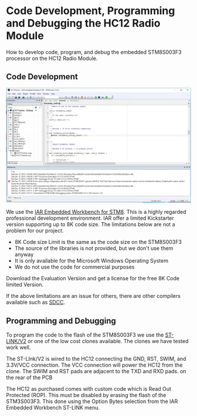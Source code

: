 # Code Development, Programming and Debugging the HC12 Radio Module

How to develop code, program, and debug the embedded STM8S003F3 processor on the HC12 Radio Module.


## Code Development
![IAR Embedded WorkBench](https://github.com/ImperialSpaceSociety/PicoTracker/blob/master/images/IAR.png)

We use the [IAR Embedded Workbench for STM8](). This is a highly regarded professional development environment. IAR offer a limited Kickstarter version supporting up to 8K code size. The limitations below are not a problem for our project.

* 8K Code size Limit is the same as the code size on the STM8S003F3
* The source of the libraries is not provided, but we don't use them anyway
* It is only available for the Microsoft Windows Operating System
* We do not use the code for commercial purposes

Download the Evaluation Version and get a license for the free 8K Code limited Version.

If the above limitations are an issue for others, there are other compilers available such as [SDCC](http://sdcc.sourceforge.net/).

## Programming and Debugging

To program the code to the flash of the STM8S003F3 we use the [ST-LINK/V2](https://www.st.com/en/development-tools/st-link-v2.html) or one of the low cost clones available. The clones we have tested work well.

The ST-LInk/V2 is wired to the HC12 connecting the GND, RST, SWIM, and 3.3V/VCC connection. The VCC connection will power the HC12 from the clone. The SWIM and RST pads are adjacent to the TXD and RXD pads. on the rear of the PCB

The HC12 as purchased comes with custom code which is Read Out Protected (ROP). This must be disabled by erasing the flash of the STM3S003F3. This done using the Option Bytes selection from the IAR Embedded Workbench ST-LINK menu.
